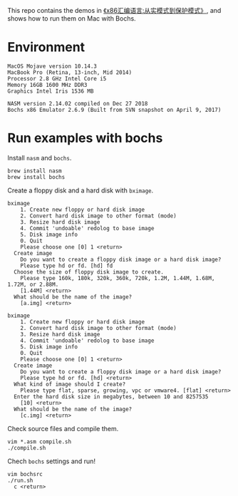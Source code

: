 This repo contains the demos in [《x86汇编语言:从实模式到保护模式》](https://book.douban.com/subject/20492528/), and shows how to run them on Mac with Bochs.

# Environment

```shell
MacOS Mojave version 10.14.3
MacBook Pro (Retina, 13-inch, Mid 2014)
Processor 2.8 GHz Intel Core i5
Memory 16GB 1600 MHz DDR3
Graphics Intel Iris 1536 MB
```

```shell
NASM version 2.14.02 compiled on Dec 27 2018
Bochs x86 Emulator 2.6.9 (Built from SVN snapshot on April 9, 2017)
```

# Run examples with bochs

Install `nasm` and `bochs`.

```shell
brew install nasm
brew install bochs
```

Create a floppy disk and a hard disk with `bximage`.

```shell
bximage
    1. Create new floppy or hard disk image
    2. Convert hard disk image to other format (mode)
    3. Resize hard disk image
    4. Commit 'undoable' redolog to base image
    5. Disk image info
    0. Quit
    Please choose one [0] 1 <return>
  Create image
    Do you want to create a floppy disk image or a hard disk image?
    Please type hd or fd. [hd] fd
  Choose the size of floppy disk image to create.
    Please type 160k, 180k, 320k, 360k, 720k, 1.2M, 1.44M, 1.68M, 1.72M, or 2.88M.
    [1.44M] <return>
  What should be the name of the image?
    [a.img] <return>
```

```shell
bximage
    1. Create new floppy or hard disk image
    2. Convert hard disk image to other format (mode)
    3. Resize hard disk image
    4. Commit 'undoable' redolog to base image
    5. Disk image info
    0. Quit
    Please choose one [0] 1 <return>
  Create image
    Do you want to create a floppy disk image or a hard disk image?
    Please type hd or fd. [hd] <return>
  What kind of image should I create?
    Please type flat, sparse, growing, vpc or vmware4. [flat] <return>
  Enter the hard disk size in megabytes, between 10 and 8257535
    [10] <return>
  What should be the name of the image?
    [c.img] <return>
```

Check source files and compile them.

```shell
vim *.asm compile.sh
./compile.sh
```

Chech `bochs` settings and run!

```shell
vim bochsrc
./run.sh
  c <return>
```

